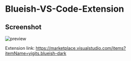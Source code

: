 # Blueish-VS-Code-Extension

## Screenshot

![preview](https://github.com/yigitsr/Blueish-Dark-VS-Code-Extension/assets/55548182/a9395cc2-8c7a-4961-9979-a0079ad16853)

Extension link: https://marketplace.visualstudio.com/items?itemName=yigits.blueish-dark
